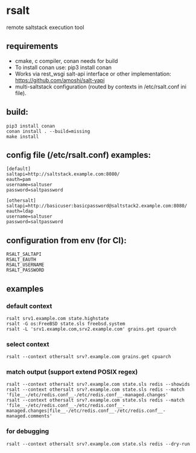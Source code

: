 # rsalt
remote saltstack execution tool

## requirements
- cmake, c compiler, conan needs for build
- To install conan use: pip3 install conan
- Works via rest\_wsgi salt-api interface or other implementation: https://github.com/amoshi/salt-yapi
- multi-saltstack configuration (routed by contexts in /etc/rsalt.conf ini file).

## build:
```
pip3 install conan
conan install . --build=missing
make install
```

## config file (/etc/rsalt.conf) examples:
```
[default]
saltapi=http://saltstack.example.com:8080/
eauth=pam
username=saltuser
password=saltpassword

[othersalt]
saltapi=http://basicuser:basicpassword@saltstack2.example.com:8080/
eauth=ldap
username=saltuser
password=saltpassword
```

## configuration from env (for CI):
```
RSALT_SALTAPI
RSALT_EAUTH
RSALT_USERNAME
RSALT_PASSWORD
```

## examples
### default context
```
rsalt srv1.example.com state.highstate
rsalt -G os:FreeBSD state.sls freebsd.system
rsalt -L 'srv1.example.com,srv2.example.com' grains.get cpuarch
```

### select context
```
rsalt --context othersalt srv?.example.com grains.get cpuarch
```

### match output (support extend POSIX regex)
```
rsalt --context othersalt srv?.example.com state.sls redis --showids
rsalt --context othersalt srv?.example.com state.sls redis --match 'file__-/etc/redis.conf__-/etc/redis.conf__-managed.changes'
rsalt --context othersalt srv?.example.com state.sls redis --match 'file__-/etc/redis.conf__-/etc/redis.conf__-managed.changes|file__-/etc/redis.conf__-/etc/redis.conf__-managed.comments'
```

### for debugging
```
rsalt --context othersalt srv?.example.com state.sls redis --dry-run
```
